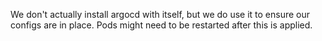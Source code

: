 We don't actually install argocd with itself,
but we do use it to ensure our configs are in place.
Pods might need to be restarted after this is applied.

